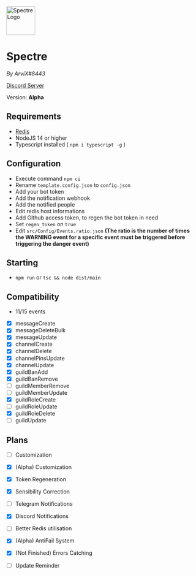 <img alt="Spectre Logo" height="75" src="https://i.arvix.ml/Spectre_White.png" width="75"/>

# Spectre
*By ArviX#8443*

[Discord Server](https://discord.gg/UvC633NBKS)

Version: **Alpha**

## Requirements
- [Redis](https://redis.io/)
- NodeJS 14 or higher
- Typescript installed ( `npm i typescript -g` )

## Configuration
- Execute command `npm ci`
- Rename `template.config.json` to `config.json`
- Add your bot token
- Add the notification webhook
- Add the notified people
- Edit redis host informations
- Add Github access token, to regen the bot token in need
- Set `regen_token` on `true`
- Edit `src/Config/Events.ratio.json` **(The ratio is the number of times the WARNING event for a specific event must be triggered before triggering the danger event)**

## Starting
- `npm run` or `tsc && node dist/main`

## Compatibility
- 11/15 events 
- [X] messageCreate
- [X] messageDeleteBulk
- [X] messageUpdate
- [X] channelCreate
- [X] channelDelete
- [X] channelPinsUpdate
- [X] channelUpdate
- [X] guildBanAdd
- [X] guildBanRemove
- [ ] guildMemberRemove
- [ ] guildMemberUpdate
- [X] guildRoleCreate
- [ ] guildRoleUpdate
- [X] guildRoleDelete
- [ ] guildUpdate

## Plans
- [ ] Customization
- [X] (Alpha) Customization
- [X] Token Regeneration
- [X] Sensibility Correction
- [ ] Telegram Notifications
- [X] Discord Notifications
- [ ] Better Redis utilisation
- [X] (Alpha) AntiFail System
- [X] (Not Finished) Errors Catching
- [ ] Update Reminder

